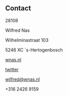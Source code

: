 <article><h2>Contact</h2><time><span class="day">2</span><span class="month">8</span><span class="year">108</span></time><div class="vcard"><p class="fn">Wilfred Nas</p><div class="adr"><p class="street-address">Wilhelminastraat 103</p>    <p><span class="postal-code">5246 XC</span> <span class="locality">`s-Hertogenbosch</span></p><p class="url"><a href="http://wnas.nl/" rel="me">wnas.nl</a><p><p class="url"><a href="http://twitter.com/wnas">twitter</a></p><p class="email"><a href="mailto:&#119;&#105;&#108;&#102;r&#101;&#100;&#64;&#119;&#110;a&#115;&#46;nl" rel="me">wilfred@<span style="display:none;">somemorecontent.to throw te $ chase of * tail</span>wnas.nl</a></p><p class="tel cell">+316 2426 9159</p></div></div></article>